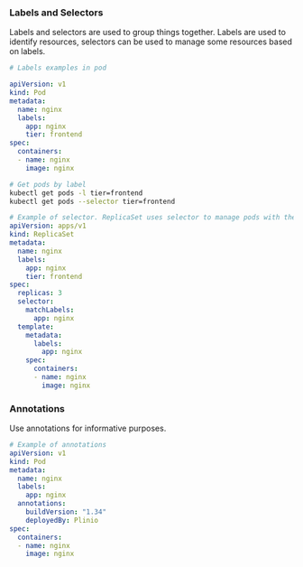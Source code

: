 ### Labels and Selectors
Labels and selectors are used to group things together. Labels are used to identify resources, selectors can be used to manage some resources based on labels.

```yaml
# Labels examples in pod

apiVersion: v1
kind: Pod
metadata:
  name: nginx
  labels:
    app: nginx
    tier: frontend
spec:
  containers:
  - name: nginx
    image: nginx
```

```bash
# Get pods by label
kubectl get pods -l tier=frontend
kubectl get pods --selector tier=frontend
```

```yaml
# Example of selector. ReplicaSet uses selector to manage pods with the labels specified
apiVersion: apps/v1
kind: ReplicaSet
metadata:
  name: nginx
  labels:
    app: nginx
    tier: frontend
spec:
  replicas: 3
  selector:
    matchLabels:
      app: nginx
  template:
    metadata:
      labels:
        app: nginx
    spec:
      containers:
      - name: nginx
        image: nginx
```

### Annotations
Use annotations for informative purposes.

```yaml
# Example of annotations
apiVersion: v1
kind: Pod
metadata:
  name: nginx
  labels:
    app: nginx
  annotations:
    buildVersion: "1.34"
    deployedBy: Plinio
spec:
  containers:
  - name: nginx
    image: nginx
```